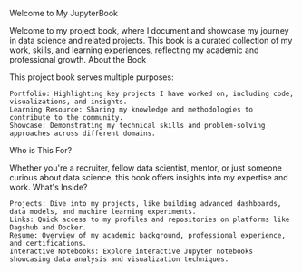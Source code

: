 Welcome to My JupyterBook

Welcome to my project book, where I document and showcase my journey in data science and related projects. This book is a curated collection of my work, skills, and learning experiences, reflecting my academic and professional growth.
About the Book

This project book serves multiple purposes:

    Portfolio: Highlighting key projects I have worked on, including code, visualizations, and insights.
    Learning Resource: Sharing my knowledge and methodologies to contribute to the community.
    Showcase: Demonstrating my technical skills and problem-solving approaches across different domains.

Who is This For?

Whether you're a recruiter, fellow data scientist, mentor, or just someone curious about data science, this book offers insights into my expertise and work.
What's Inside?

    Projects: Dive into my projects, like building advanced dashboards, data models, and machine learning experiments.
    Links: Quick access to my profiles and repositories on platforms like Dagshub and Docker.
    Resume: Overview of my academic background, professional experience, and certifications.
    Interactive Notebooks: Explore interactive Jupyter notebooks showcasing data analysis and visualization techniques.
